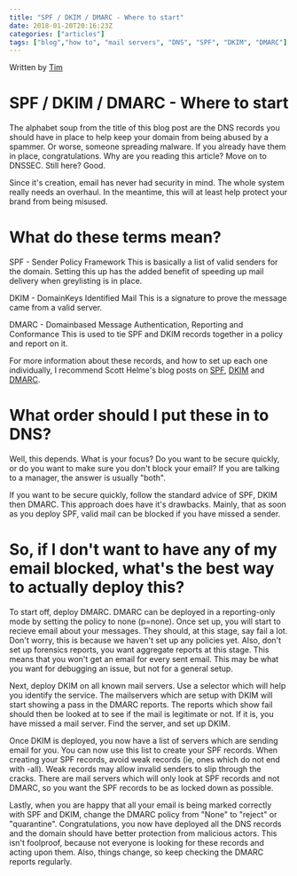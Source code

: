 ```yaml
---
title: "SPF / DKIM / DMARC - Where to start"
date: 2018-01-20T20:16:23Z
categories: ["articles"]
tags: ["blog","how to", "mail servers", "DNS", "SPF", "DKIM", "DMARC"]
---
```


Written by [Tim](authors/timwilkes)

# SPF / DKIM / DMARC - Where to start

The alphabet soup from the title of this blog post are the DNS records you should have in place to help keep your domain from being abused by a spammer. Or worse, someone spreading malware. If you already have them in place, congratulations. Why are you reading this article? Move on to DNSSEC. Still here? Good.

Since it's creation, email has never had security in mind. The whole system really needs an overhaul. In the meantime, this will at least help protect your brand from being misused.

# What do these terms mean?

SPF - Sender Policy Framework
This is basically a list of valid senders for the domain. Setting this up has the added benefit of speeding up mail delivery when greylisting is in place. 

DKIM - DomainKeys Identified Mail
This is a signature to prove the message came from a valid server.

DMARC - Domainbased Message Authentication, Reporting and Conformance
This is used to tie SPF and DKIM records together in a policy and report on it.

For more information about these records, and how to set up each one individually, I recommend Scott Helme's blog posts on [SPF](https://scotthelme.co.uk/email-security-spf/), [DKIM](https://scotthelme.co.uk/email-security-dkim/) and [DMARC](https://scotthelme.co.uk/email-security-dmarc/). 

# What order should I put these in to DNS?

Well, this depends. What is your focus? Do you want to be secure quickly, or do you want to make sure you don't block your email? If you are talking to a manager, the answer is usually "both".

If you want to be secure quickly, follow the standard advice of SPF, DKIM then DMARC. This approach does have it's drawbacks. Mainly, that as soon as you deploy SPF, valid mail can be blocked if you have missed a sender.

# So, if I don't want to have any of my email blocked, what's the best way to actually deploy this?

To start off, deploy DMARC. DMARC can be deployed in a reporting-only mode by setting the policy to none (p=none). Once set up, you will start to recieve email about your messages. They should, at this stage, say fail a lot. Don't worry, this is because we haven't set up any policies yet. Also, don't set up forensics reports, you want aggregate reports at this stage. This means that you won't get an email for every sent email. This may be what you want for debugging an issue, but not for a general setup.

Next, deploy DKIM on all known mail servers. Use a selector which will help you identify the service. The mailservers which are setup with DKIM will start showing a pass in the DMARC reports. The reports which show fail should then be looked at to see if the mail is legitimate or not. If it is, you have missed a mail server. Find the server, and set up DKIM.

Once DKIM is deployed, you now have a list of servers which are sending email for you. You can now use this list to create your SPF records. When creating your SPF records, avoid weak records (ie, ones which do not end with -all). Weak records may allow invalid senders to slip through the cracks. There are mail servers which will only look at SPF records and not DMARC, so you want the SPF records to be as locked down as possible.

Lastly, when you are happy that all your email is being marked correctly with SPF and DKIM, change the DMARC policy from "None" to "reject" or "quarantine". Congratulations, you now have deployed all the DNS records and the domain should have better protection from malicious actors. This isn't foolproof, because not everyone is looking for these records and acting upon them. Also, things change, so keep checking the DMARC reports regularly.


